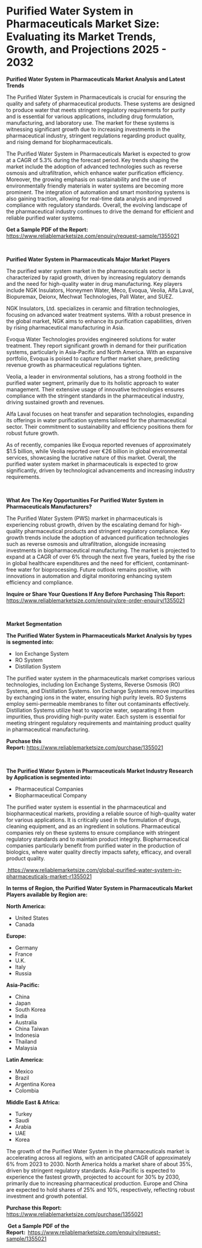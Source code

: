 <p><h1>Purified Water System in Pharmaceuticals Market Size: Evaluating its Market Trends, Growth, and Projections 2025 - 2032</h1></p><p><strong>Purified Water System in Pharmaceuticals Market Analysis and Latest Trends</strong></p>
<p><p>The Purified Water System in Pharmaceuticals is crucial for ensuring the quality and safety of pharmaceutical products. These systems are designed to produce water that meets stringent regulatory requirements for purity and is essential for various applications, including drug formulation, manufacturing, and laboratory use. The market for these systems is witnessing significant growth due to increasing investments in the pharmaceutical industry, stringent regulations regarding product quality, and rising demand for biopharmaceuticals.</p><p>The Purified Water System in Pharmaceuticals Market is expected to grow at a CAGR of 5.3% during the forecast period. Key trends shaping the market include the adoption of advanced technologies such as reverse osmosis and ultrafiltration, which enhance water purification efficiency. Moreover, the growing emphasis on sustainability and the use of environmentally friendly materials in water systems are becoming more prominent. The integration of automation and smart monitoring systems is also gaining traction, allowing for real-time data analysis and improved compliance with regulatory standards. Overall, the evolving landscape of the pharmaceutical industry continues to drive the demand for efficient and reliable purified water systems.</p></p>
<p><strong>Get a Sample PDF of the Report:&nbsp;</strong> <a href="https://www.reliablemarketsize.com/enquiry/request-sample/1355021?utm_campaign=2930&utm_medium=2&utm_source=Github&utm_content=ia&utm_term=16042025&utm_id=purified-water-system-in-pharmaceuticals">https://www.reliablemarketsize.com/enquiry/request-sample/1355021</a></p>
<p>&nbsp;</p>
<p><strong>Purified Water System in Pharmaceuticals Major Market Players</strong></p>
<p><p>The purified water system market in the pharmaceuticals sector is characterized by rapid growth, driven by increasing regulatory demands and the need for high-quality water in drug manufacturing. Key players include NGK Insulators, Honeymen Water, Meco, Evoqua, Veolia, Alfa Laval, Biopuremax, Deionx, Mechwat Technologies, Pall Water, and SUEZ.</p><p>NGK Insulators, Ltd. specializes in ceramic and filtration technologies, focusing on advanced water treatment systems. With a robust presence in the global market, NGK aims to enhance its purification capabilities, driven by rising pharmaceutical manufacturing in Asia.</p><p>Evoqua Water Technologies provides engineered solutions for water treatment. They report significant growth in demand for their purification systems, particularly in Asia-Pacific and North America. With an expansive portfolio, Evoqua is poised to capture further market share, predicting revenue growth as pharmaceutical regulations tighten.</p><p>Veolia, a leader in environmental solutions, has a strong foothold in the purified water segment, primarily due to its holistic approach to water management. Their extensive usage of innovative technologies ensures compliance with the stringent standards in the pharmaceutical industry, driving sustained growth and revenues. </p><p>Alfa Laval focuses on heat transfer and separation technologies, expanding its offerings in water purification systems tailored for the pharmaceutical sector. Their commitment to sustainability and efficiency positions them for robust future growth.</p><p>As of recently, companies like Evoqua reported revenues of approximately $1.5 billion, while Veolia reported over €26 billion in global environmental services, showcasing the lucrative nature of this market. Overall, the purified water system market in pharmaceuticals is expected to grow significantly, driven by technological advancements and increasing industry requirements.</p></p>
<p>&nbsp;</p>
<p><strong>What Are The Key Opportunities For Purified Water System in Pharmaceuticals Manufacturers?</strong></p>
<p><p>The Purified Water System (PWS) market in pharmaceuticals is experiencing robust growth, driven by the escalating demand for high-quality pharmaceutical products and stringent regulatory compliance. Key growth trends include the adoption of advanced purification technologies such as reverse osmosis and ultrafiltration, alongside increasing investments in biopharmaceutical manufacturing. The market is projected to expand at a CAGR of over 6% through the next five years, fueled by the rise in global healthcare expenditures and the need for efficient, contaminant-free water for bioprocessing. Future outlook remains positive, with innovations in automation and digital monitoring enhancing system efficiency and compliance.</p></p>
<p><strong>Inquire or Share Your Questions If Any Before Purchasing This Report:</strong> <a href="https://www.reliablemarketsize.com/enquiry/pre-order-enquiry/1355021?utm_campaign=2930&utm_medium=2&utm_source=Github&utm_content=ia&utm_term=16042025&utm_id=purified-water-system-in-pharmaceuticals">https://www.reliablemarketsize.com/enquiry/pre-order-enquiry/1355021</a></p>
<p>&nbsp;</p>
<p><strong>Market Segmentation</strong></p>
<p><strong>The Purified Water System in Pharmaceuticals Market Analysis by types is segmented into:</strong></p>
<p><ul><li>Ion Exchange System</li><li>RO System</li><li>Distillation System</li></ul></p>
<p><p>The purified water system in the pharmaceuticals market comprises various technologies, including Ion Exchange Systems, Reverse Osmosis (RO) Systems, and Distillation Systems. Ion Exchange Systems remove impurities by exchanging ions in the water, ensuring high purity levels. RO Systems employ semi-permeable membranes to filter out contaminants effectively. Distillation Systems utilize heat to vaporize water, separating it from impurities, thus providing high-purity water. Each system is essential for meeting stringent regulatory requirements and maintaining product quality in pharmaceutical manufacturing.</p></p>
<p><strong>Purchase this Report:&nbsp;</strong><a href="https://www.reliablemarketsize.com/purchase/1355021?utm_campaign=2930&utm_medium=2&utm_source=Github&utm_content=ia&utm_term=16042025&utm_id=purified-water-system-in-pharmaceuticals">https://www.reliablemarketsize.com/purchase/1355021</a></p>
<p>&nbsp;</p>
<p><strong>The Purified Water System in Pharmaceuticals Market Industry Research by Application is segmented into:</strong></p>
<p><ul><li>Pharmaceutical Companies</li><li>Biopharmaceutical Company</li></ul></p>
<p><p>The purified water system is essential in the pharmaceutical and biopharmaceutical markets, providing a reliable source of high-quality water for various applications. It is critically used in the formulation of drugs, cleaning equipment, and as an ingredient in solutions. Pharmaceutical companies rely on these systems to ensure compliance with stringent regulatory standards and to maintain product integrity. Biopharmaceutical companies particularly benefit from purified water in the production of biologics, where water quality directly impacts safety, efficacy, and overall product quality.</p></p>
<p><a href="https://www.reliablemarketsize.com/global-purified-water-system-in-pharmaceuticals-market-r1355021?utm_campaign=2930&utm_medium=2&utm_source=Github&utm_content=ia&utm_term=16042025&utm_id=purified-water-system-in-pharmaceuticals">&nbsp;https://www.reliablemarketsize.com/global-purified-water-system-in-pharmaceuticals-market-r1355021</a></p>
<p><strong>In terms of Region, the Purified Water System in Pharmaceuticals Market Players available by Region are:</strong></p>
<p>
    <p> <strong> North America: </strong>
        <ul>
            <li>United States</li>
            <li>Canada</li>
        </ul>
        </p> 
    <p> <strong> Europe: </strong>
        <ul>
            <li>Germany</li>
            <li>France</li>
            <li>U.K.</li>
            <li>Italy</li>
            <li>Russia</li>
        </ul>
        </p> 
    <p> <strong> Asia-Pacific: </strong>
        <ul>
            <li>China</li>
            <li>Japan</li>
            <li>South Korea</li>
            <li>India</li>
            <li>Australia</li>
            <li>China Taiwan</li>
            <li>Indonesia</li>
            <li>Thailand</li>
            <li>Malaysia</li>
        </ul>
        </p> 
    <p> <strong> Latin America: </strong>
        <ul>
            <li>Mexico</li>
            <li>Brazil</li>
            <li>Argentina Korea</li>
            <li>Colombia</li>
        </ul>
        </p> 
    <p> <strong> Middle East & Africa: </strong>
        <ul>
            <li>Turkey</li>
            <li>Saudi</li>
            <li>Arabia</li>
            <li>UAE</li>
            <li>Korea</li>
        </ul>
    </p>
    </p>
<p><p>The growth of the Purified Water System in the pharmaceuticals market is accelerating across all regions, with an anticipated CAGR of approximately 6% from 2023 to 2030. North America holds a market share of about 35%, driven by stringent regulatory standards. Asia-Pacific is expected to experience the fastest growth, projected to account for 30% by 2030, primarily due to increasing pharmaceutical production. Europe and China are expected to hold shares of 25% and 10%, respectively, reflecting robust investment and growth potential.</p></p>
<p><strong>Purchase this Report: </strong><a href="https://www.reliablemarketsize.com/purchase/1355021?utm_campaign=2930&utm_medium=2&utm_source=Github&utm_content=ia&utm_term=16042025&utm_id=purified-water-system-in-pharmaceuticals">https://www.reliablemarketsize.com/purchase/1355021</a></p>
<p>&nbsp;<strong>Get a Sample PDF of the Report:&nbsp;&nbsp;</strong><a href="https://www.reliablemarketsize.com/enquiry/request-sample/1355021?utm_campaign=2930&utm_medium=2&utm_source=Github&utm_content=ia&utm_term=16042025&utm_id=purified-water-system-in-pharmaceuticals">https://www.reliablemarketsize.com/enquiry/request-sample/1355021</a></p>
<p><strong></strong></p>
<p><p></p><p></p><p></p></p>